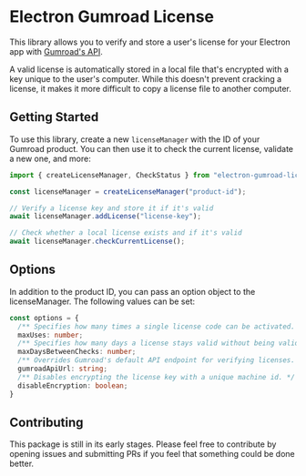# Electron Gumroad License

This library allows you to verify and store a user's license for your Electron
app with [Gumroad's API](https://help.gumroad.com/article/76-license-keys).

A valid license is automatically stored in a local file that's encrypted with a
key unique to the user's computer. While this doesn't prevent cracking a
license, it makes it more difficult to copy a license file to another computer.

## Getting Started

To use this library, create a new `licenseManager` with the ID of your Gumroad
product. You can then use it to check the current license, validate a new one,
and more:

```ts
import { createLicenseManager, CheckStatus } from "electron-gumroad-license";

const licenseManager = createLicenseManager("product-id");

// Verify a license key and store it if it's valid
await licenseManager.addLicense("license-key");

// Check whether a local license exists and if it's valid
await licenseManager.checkCurrentLicense();
```

## Options

In addition to the product ID, you can pass an option object to the
licenseManager. The following values can be set:

```ts
const options = {
  /** Specifies how many times a single license code can be activated. Default: unlimited. */
  maxUses: number;
  /** Specifies how many days a license stays valid without being validated. Default: unlimited. */
  maxDaysBetweenChecks: number;
  /** Overrides Gumroad's default API endpoint for verifying licenses. */
  gumroadApiUrl: string;
  /** Disables encrypting the license key with a unique machine id. */
  disableEncryption: boolean;
}
```

## Contributing

This package is still in its early stages. Please feel free to contribute by
opening issues and submitting PRs if you feel that something could be done
better.
